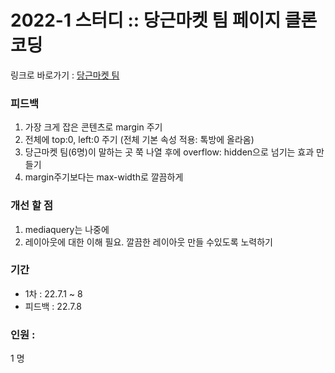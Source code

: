 <h1>
  2022-1 스터디 :: 당근마켓 팀 페이지 클론코딩
</h1>

링크로 바로가기 : <a href="https://kwakminjung.github.io/Clonecoding/">당근마켓 팀<a>

<h3>피드백</h3>
<ol>
  <li>가장 크게 잡은 콘텐츠로 margin 주기</li>
  <li>전체에 top:0, left:0 주기 (전체 기본 속성 적용: 톡방에 올라옴)</li>
  <li>당근마켓 팀(6명)이 말하는 곳 쭉 나열 후에 overflow: hidden으로 넘기는 효과 만들기</li>
  <li>margin주기보다는 max-width로 깔끔하게</li>
</ol>

<h3>개선 할 점</h3>
<ol>
  <li>mediaquery는 나중에</li>
  <li>레이아웃에 대한 이해 필요. 깔끔한 레이아웃 만들 수있도록 노력하기</li>
</ol>

<h3>기간</h3>
<ul>
  <li>1차 : 22.7.1 ~ 8</li>
  <li>피드백 : 22.7.8</li>
</ul>
<h3>인원 : </h3>1 명
